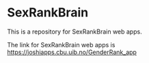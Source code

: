 # SexRankBrain
This is a repository for SexRankBrain web apps.

The link for SexRankBrain web apps is https://joshiapps.cbu.uib.no/GenderRank_app
